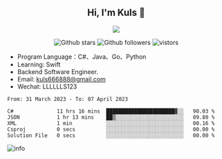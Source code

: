 <h2 align="center"> Hi, I'm Kuls 👋 </h2>
<p align="center">
    <p align="center">
        <img src=" https://avatars.githubusercontent.com/u/42165104?s=460&u=5c7fbf0bce7d4b38a15a44676e6f64b529e47598&v=4"/>
    </p>
    <p align="center">
      <img src="https://img.shields.io/github/stars/hellokuls?style=social" alt="Github stars" />
      <img src="https://img.shields.io/github/followers/hellokuls?style=social" alt="Github followers" />
      <img src="https://visitor-badge.glitch.me/badge?page_id=hellokuls.readme" alt="vistors" />
    </p>
</p>

- Program Language：C#、Java、Go、Python
- Learning: Swift
- Backend Software Engineer.
- Email: kuls666888@gmail.com
- Wechat: LLLLLLS123

<!--START_SECTION:waka-->

```text
From: 31 March 2023 - To: 07 April 2023

C#              11 hrs 16 mins  ██████████████████████▓░░   90.03 %
JSON            1 hr 13 mins    ██▒░░░░░░░░░░░░░░░░░░░░░░   09.80 %
XML             1 min           ░░░░░░░░░░░░░░░░░░░░░░░░░   00.16 %
Csproj          0 secs          ░░░░░░░░░░░░░░░░░░░░░░░░░   00.00 %
Solution File   0 secs          ░░░░░░░░░░░░░░░░░░░░░░░░░   00.00 %
```

<!--END_SECTION:waka-->

![info](https://github-readme-stats.vercel.app/api?username=hellokuls&show_icons=true&count_private=true&hide=prs&theme=default_repocard)


